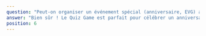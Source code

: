 ```yaml
---
question: "Peut-on organiser un événement spécial (anniversaire, EVG) au Quiz Game de Lens ?"
answer: "Bien sûr ! Le Quiz Game est parfait pour célébrer un anniversaire, un EVG ou un EVJF à Lens. Nous pouvons personnaliser votre session pour une expérience unique. Profitez aussi de notre bar et de nos autres activités pour prolonger la fête. La tournée est offerte et le code TS20 est disponible !"
position: 6
---
```

